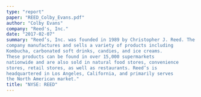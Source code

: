 ```yaml
---
type: "report"
paper: "REED_Colby_Evans.pdf"
author: "Colby Evans"
company: "Reed's, Inc."
date: "2017-02-07"
summary: "Reed’s, Inc. was founded in 1989 by Christopher J. Reed. The
company manufactures and sells a variety of products including
Kombucha, carbonated soft drinks, candies, and ice creams.
These products can be found in over 15,000 supermarkets
nationwide and are also sold in natural food stores, convenience
stores, retail stores, as well as restaurants. Reed’s is
headquartered in Los Angeles, California, and primarily serves
the North American market."
title: "NYSE: REED"
---
```

